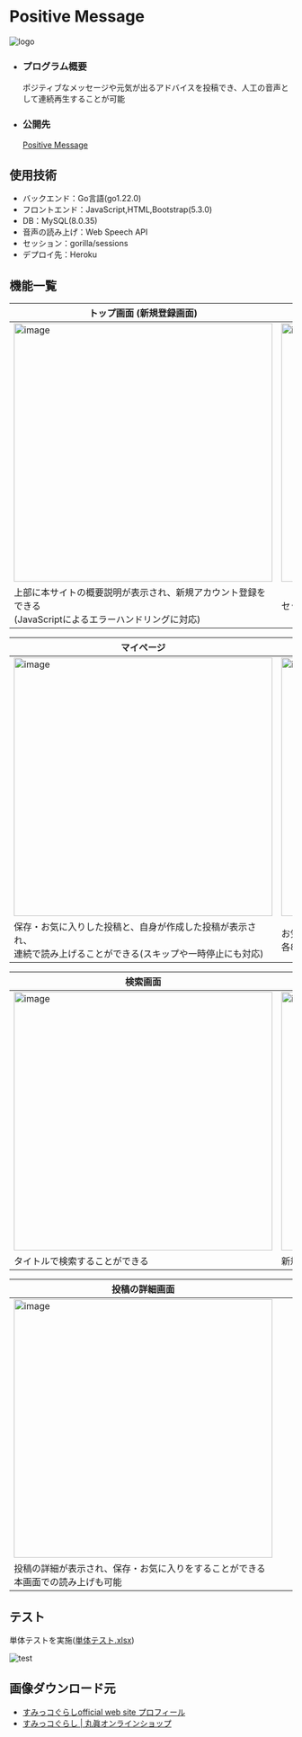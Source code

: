 # Positive Message
![logo](https://github.com/beginerKosukeT/positiveMessage/assets/144611948/0faaf891-8020-4cbf-bd9b-b8cdb2f03289)

- ### プログラム概要
  ポジティブなメッセージや元気が出るアドバイスを投稿でき、人工の音声として連続再生することが可能
- ### 公開先
  <a href="https://positive-message-254febcb568f.herokuapp.com/regisration">Positive Message</a>

## 使用技術
- バックエンド：Go言語(go1.22.0)
- フロントエンド：JavaScript,HTML,Bootstrap(5.3.0)
- DB：MySQL(8.0.35)
- 音声の読み上げ：Web Speech API
- セッション：gorilla/sessions
- デプロイ先：Heroku


## 機能一覧
| トップ画面 (新規登録画面) | ログイン画面 |
| - | - |
|<img width="460" alt="image" src="https://github.com/beginerKosukeT/positiveMessage/assets/144611948/d538f610-af38-4de0-be12-26b9546f442a">|<img width="460" alt="image" src="https://github.com/beginerKosukeT/positiveMessage/assets/144611948/83cdeaf9-fad3-4e3b-99fe-1a017d9e46cd">|
|上部に本サイトの概要説明が表示され、新規アカウント登録をできる<br>(JavaScriptによるエラーハンドリングに対応)|セッション機能を利用してログインすることができる|

| マイページ | 人気の投稿&新作画面 |
| - | - |
|<img width="460" alt="image" src="https://github.com/beginerKosukeT/positiveMessage/assets/144611948/0a8fd561-69e9-4264-b857-f38c026c6a92">|<img width="460" alt="image" src="https://github.com/beginerKosukeT/positiveMessage/assets/144611948/819724c9-2e07-4e28-963f-537f556af97a">|
|保存・お気に入りした投稿と、自身が作成した投稿が表示され、<br>連続で読み上げることができる(スキップや一時停止にも対応)|お気に入り数の多い投稿、作成日時が新しい投稿を、<br>各8件まで新しい投稿が表示される|

| 検索画面 | 新規投稿画面|
| - | - |
|<img width="460" alt="image" src="https://github.com/beginerKosukeT/positiveMessage/assets/144611948/a24c067b-8a2b-4a5e-bfa6-db1be33a0829">|<img width="460" alt="image" src="https://github.com/beginerKosukeT/positiveMessage/assets/144611948/f734c669-0977-474c-addc-6fab773503c5">|
|タイトルで検索することができる|新規投稿ができる(JavaScriptによるエラーハンドリングに対応)|

| 投稿の詳細画面 || 
| - | - |
|<img width="460" alt="image" src="https://github.com/beginerKosukeT/positiveMessage/assets/144611948/43a589ad-1268-4397-8812-b94c028b2b75">||
|投稿の詳細が表示され、保存・お気に入りをすることができる<br>本画面での読み上げも可能|　　　　　　　　　　　　　　　　　　　　　　　　　　　　　　　|

## テスト
単体テストを実施(<a href="https://app.box.com/s/qdgiyqzxdfu0vaslqy4kaxyuf0m9dqez">単体テスト.xlsx</a>)

![test](https://github.com/beginerKosukeT/positiveMessage/assets/144611948/a593f24d-7561-4dd6-ab5c-3e89ca4ac00c)

## 画像ダウンロード元
- <a href="https://www.san-x.co.jp/sumikko/profile/">すみっコぐらしofficial web site プロフィール</a>
- <a href="https://sunheart-shop.com/c/gr1/san-x/sumikkogurashi"> すみっコぐらし | 丸眞オンラインショップ</a>
